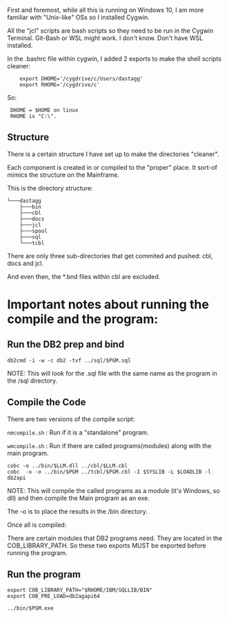 First and foremost, while all this is running on Windows 10, I am more familiar with "Unix-like" OSs so I installed Cygwin.

All the "jcl" scripts are bash scripts so they need to be run in the Cygwin Terminal.
Git-Bash or WSL might work. I don't know. Don't have WSL installed.

In the .bashrc file within cygwin, I added 2 exports to make the 
shell scripts cleaner:

```
    export DHOME='/cygdrive/c/Users/dastagg'
    export RHOME='/cygdrive/c'
```
So:
     
     DHOME = $HOME on linux
     RHOME is "C:\".

## Structure
There is a certain structure I have set up to make the
directories "cleaner". 

Each component is created in or compiled to the "proper" place.
It sort-of mimics the structure on the Mainframe.

This is the directory structure:
```
└───dastagg
    ├───bin
    ├───cbl
    ├───docs
    ├───jcl
    ├───spool
    ├───sql
    └───tcbl
```

There are only three sub-directories that get commited and pushed: cbl, docs and jcl. 

And even then, the *.bnd files within cbl are 
excluded.


# Important notes about running the compile and the program:

## Run the DB2 prep and bind
```
db2cmd -i -w -c db2 -tvf ../sql/$PGM.sql
```

NOTE: This will look for the .sql file with the same name as 
the program in the /sql directory.

## Compile the Code

There are two versions of the compile script:

```nmcompile.sh``` : Run if it is a "standalone" program.

```wmcompile.sh``` : Run if there are called programs(modules) along with the main program.

```
cobc -o ../bin/$LLM.dll ../cbl/$LLM.cbl  
cobc  -x -o ../bin/$PGM ../tcbl/$PGM.cbl -I $SYSLIB -L $LOADLIB -l db2api
```

NOTE: This will compile the called programs as a module (it's Windows, so dll)
and then compile the Main program as an exe.

The -o is to place the results in the /bin directory.

Once all is compiled:

There are certain modules that DB2 programs need.
They are located in the COB_LIBRARY_PATH.
So these two exports MUST be exported before running the program.

## Run the program
```
export COB_LIBRARY_PATH="$RHOME/IBM/SQLLIB/BIN"  
export COB_PRE_LOAD=db2agapi64

../bin/$PGM.exe
```
